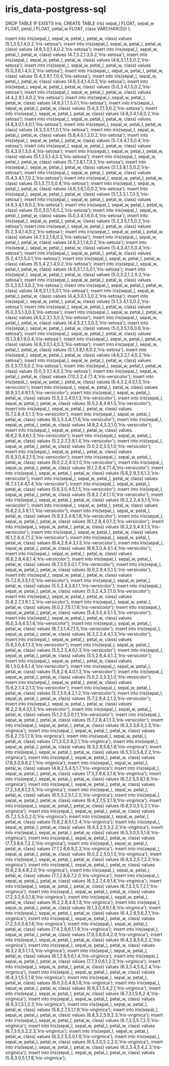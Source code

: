 # iris_data-postgress-sql

DROP TABLE IF EXISTS iris;
CREATE TABLE iris(
  sepal_l FLOAT,
  sepal_w FLOAT,
  petal_l FLOAT,
  petal_w FLOAT,
  class   VARCHAR(20)
);

insert into iris(sepal_l, sepal_w, petal_l, petal_w, class) values (5.1,3.5,1.4,0.2,'Iris-setosa');
insert into iris(sepal_l, sepal_w, petal_l, petal_w, class) values (4.9,3.0,1.4,0.2,'Iris-setosa');
insert into iris(sepal_l, sepal_w, petal_l, petal_w, class) values (4.7,3.2,1.3,0.2,'Iris-setosa');
insert into iris(sepal_l, sepal_w, petal_l, petal_w, class) values (4.6,3.1,1.5,0.2,'Iris-setosa');
insert into iris(sepal_l, sepal_w, petal_l, petal_w, class) values (5.0,3.6,1.4,0.2,'Iris-setosa');
insert into iris(sepal_l, sepal_w, petal_l, petal_w, class) values (5.4,3.9,1.7,0.4,'Iris-setosa');
insert into iris(sepal_l, sepal_w, petal_l, petal_w, class) values (4.6,3.4,1.4,0.3,'Iris-setosa');
insert into iris(sepal_l, sepal_w, petal_l, petal_w, class) values (5.0,3.4,1.5,0.2,'Iris-setosa');
insert into iris(sepal_l, sepal_w, petal_l, petal_w, class) values (4.4,2.9,1.4,0.2,'Iris-setosa');
insert into iris(sepal_l, sepal_w, petal_l, petal_w, class) values (4.9,3.1,1.5,0.1,'Iris-setosa');
insert into iris(sepal_l, sepal_w, petal_l, petal_w, class) values (5.4,3.7,1.5,0.2,'Iris-setosa');
insert into iris(sepal_l, sepal_w, petal_l, petal_w, class) values (4.8,3.4,1.6,0.2,'Iris-setosa');
insert into iris(sepal_l, sepal_w, petal_l, petal_w, class) values (4.8,3.0,1.4,0.1,'Iris-setosa');
insert into iris(sepal_l, sepal_w, petal_l, petal_w, class) values (4.3,3.0,1.1,0.1,'Iris-setosa');
insert into iris(sepal_l, sepal_w, petal_l, petal_w, class) values (5.8,4.0,1.2,0.2,'Iris-setosa');
insert into iris(sepal_l, sepal_w, petal_l, petal_w, class) values (5.7,4.4,1.5,0.4,'Iris-setosa');
insert into iris(sepal_l, sepal_w, petal_l, petal_w, class) values (5.4,3.9,1.3,0.4,'Iris-setosa');
insert into iris(sepal_l, sepal_w, petal_l, petal_w, class) values (5.1,3.5,1.4,0.3,'Iris-setosa');
insert into iris(sepal_l, sepal_w, petal_l, petal_w, class) values (5.7,3.8,1.7,0.3,'Iris-setosa');
insert into iris(sepal_l, sepal_w, petal_l, petal_w, class) values (5.1,3.8,1.5,0.3,'Iris-setosa');
insert into iris(sepal_l, sepal_w, petal_l, petal_w, class) values (5.4,3.4,1.7,0.2,'Iris-setosa');
insert into iris(sepal_l, sepal_w, petal_l, petal_w, class) values (5.1,3.7,1.5,0.4,'Iris-setosa');
insert into iris(sepal_l, sepal_w, petal_l, petal_w, class) values (4.6,3.6,1.0,0.2,'Iris-setosa');
insert into iris(sepal_l, sepal_w, petal_l, petal_w, class) values (5.1,3.3,1.7,0.5,'Iris-setosa');
insert into iris(sepal_l, sepal_w, petal_l, petal_w, class) values (4.8,3.4,1.9,0.2,'Iris-setosa');
insert into iris(sepal_l, sepal_w, petal_l, petal_w, class) values (5.0,3.0,1.6,0.2,'Iris-setosa');
insert into iris(sepal_l, sepal_w, petal_l, petal_w, class) values (5.0,3.4,1.6,0.4,'Iris-setosa');
insert into iris(sepal_l, sepal_w, petal_l, petal_w, class) values (5.2,3.5,1.5,0.2,'Iris-setosa');
insert into iris(sepal_l, sepal_w, petal_l, petal_w, class) values (5.2,3.4,1.4,0.2,'Iris-setosa');
insert into iris(sepal_l, sepal_w, petal_l, petal_w, class) values (4.7,3.2,1.6,0.2,'Iris-setosa');
insert into iris(sepal_l, sepal_w, petal_l, petal_w, class) values (4.8,3.1,1.6,0.2,'Iris-setosa');
insert into iris(sepal_l, sepal_w, petal_l, petal_w, class) values (5.4,3.4,1.5,0.4,'Iris-setosa');
insert into iris(sepal_l, sepal_w, petal_l, petal_w, class) values (5.2,4.1,1.5,0.1,'Iris-setosa');
insert into iris(sepal_l, sepal_w, petal_l, petal_w, class) values (5.5,4.2,1.4,0.2,'Iris-setosa');
insert into iris(sepal_l, sepal_w, petal_l, petal_w, class) values (4.9,3.1,1.5,0.1,'Iris-setosa');
insert into iris(sepal_l, sepal_w, petal_l, petal_w, class) values (5.0,3.2,1.2,0.2,'Iris-setosa');
insert into iris(sepal_l, sepal_w, petal_l, petal_w, class) values (5.5,3.5,1.3,0.2,'Iris-setosa');
insert into iris(sepal_l, sepal_w, petal_l, petal_w, class) values (4.9,3.1,1.5,0.1,'Iris-setosa');
insert into iris(sepal_l, sepal_w, petal_l, petal_w, class) values (4.4,3.0,1.3,0.2,'Iris-setosa');
insert into iris(sepal_l, sepal_w, petal_l, petal_w, class) values (5.1,3.4,1.5,0.2,'Iris-setosa');
insert into iris(sepal_l, sepal_w, petal_l, petal_w, class) values (5.0,3.5,1.3,0.3,'Iris-setosa');
insert into iris(sepal_l, sepal_w, petal_l, petal_w, class) values (4.5,2.3,1.3,0.3,'Iris-setosa');
insert into iris(sepal_l, sepal_w, petal_l, petal_w, class) values (4.4,3.2,1.3,0.2,'Iris-setosa');
insert into iris(sepal_l, sepal_w, petal_l, petal_w, class) values (5.0,3.5,1.6,0.6,'Iris-setosa');
insert into iris(sepal_l, sepal_w, petal_l, petal_w, class) values (5.1,3.8,1.9,0.4,'Iris-setosa');
insert into iris(sepal_l, sepal_w, petal_l, petal_w, class) values (4.8,3.0,1.4,0.3,'Iris-setosa');
insert into iris(sepal_l, sepal_w, petal_l, petal_w, class) values (5.1,3.8,1.6,0.2,'Iris-setosa');
insert into iris(sepal_l, sepal_w, petal_l, petal_w, class) values (4.6,3.2,1.4,0.2,'Iris-setosa');
insert into iris(sepal_l, sepal_w, petal_l, petal_w, class) values (5.3,3.7,1.5,0.2,'Iris-setosa');
insert into iris(sepal_l, sepal_w, petal_l, petal_w, class) values (5.0,3.3,1.4,0.2,'Iris-setosa');
insert into iris(sepal_l, sepal_w, petal_l, petal_w, class) values (7.0,3.2,4.7,1.4,'Iris-versicolor');
insert into iris(sepal_l, sepal_w, petal_l, petal_w, class) values (6.4,3.2,4.5,1.5,'Iris-versicolor');
insert into iris(sepal_l, sepal_w, petal_l, petal_w, class) values (6.9,3.1,4.9,1.5,'Iris-versicolor');
insert into iris(sepal_l, sepal_w, petal_l, petal_w, class) values (5.5,2.3,4.0,1.3,'Iris-versicolor');
insert into iris(sepal_l, sepal_w, petal_l, petal_w, class) values (6.5,2.8,4.6,1.5,'Iris-versicolor');
insert into iris(sepal_l, sepal_w, petal_l, petal_w, class) values (5.7,2.8,4.5,1.3,'Iris-versicolor');
insert into iris(sepal_l, sepal_w, petal_l, petal_w, class) values (6.3,3.3,4.7,1.6,'Iris-versicolor');
insert into iris(sepal_l, sepal_w, petal_l, petal_w, class) values (4.9,2.4,3.3,1.0,'Iris-versicolor');
insert into iris(sepal_l, sepal_w, petal_l, petal_w, class) values (6.6,2.9,4.6,1.3,'Iris-versicolor');
insert into iris(sepal_l, sepal_w, petal_l, petal_w, class) values (5.2,2.7,3.9,1.4,'Iris-versicolor');
insert into iris(sepal_l, sepal_w, petal_l, petal_w, class) values (5.0,2.0,3.5,1.0,'Iris-versicolor');
insert into iris(sepal_l, sepal_w, petal_l, petal_w, class) values (5.9,3.0,4.2,1.5,'Iris-versicolor');
insert into iris(sepal_l, sepal_w, petal_l, petal_w, class) values (6.0,2.2,4.0,1.0,'Iris-versicolor');
insert into iris(sepal_l, sepal_w, petal_l, petal_w, class) values (6.1,2.9,4.7,1.4,'Iris-versicolor');
insert into iris(sepal_l, sepal_w, petal_l, petal_w, class) values (5.6,2.9,3.6,1.3,'Iris-versicolor');
insert into iris(sepal_l, sepal_w, petal_l, petal_w, class) values (6.7,3.1,4.4,1.4,'Iris-versicolor');
insert into iris(sepal_l, sepal_w, petal_l, petal_w, class) values (5.6,3.0,4.5,1.5,'Iris-versicolor');
insert into iris(sepal_l, sepal_w, petal_l, petal_w, class) values (5.8,2.7,4.1,1.0,'Iris-versicolor');
insert into iris(sepal_l, sepal_w, petal_l, petal_w, class) values (6.2,2.2,4.5,1.5,'Iris-versicolor');
insert into iris(sepal_l, sepal_w, petal_l, petal_w, class) values (5.6,2.5,3.9,1.1,'Iris-versicolor');
insert into iris(sepal_l, sepal_w, petal_l, petal_w, class) values (5.9,3.2,4.8,1.8,'Iris-versicolor');
insert into iris(sepal_l, sepal_w, petal_l, petal_w, class) values (6.1,2.8,4.0,1.3,'Iris-versicolor');
insert into iris(sepal_l, sepal_w, petal_l, petal_w, class) values (6.3,2.5,4.9,1.5,'Iris-versicolor');
insert into iris(sepal_l, sepal_w, petal_l, petal_w, class) values (6.1,2.8,4.7,1.2,'Iris-versicolor');
insert into iris(sepal_l, sepal_w, petal_l, petal_w, class) values (6.4,2.9,4.3,1.3,'Iris-versicolor');
insert into iris(sepal_l, sepal_w, petal_l, petal_w, class) values (6.6,3.0,4.4,1.4,'Iris-versicolor');
insert into iris(sepal_l, sepal_w, petal_l, petal_w, class) values (6.8,2.8,4.8,1.4,'Iris-versicolor');
insert into iris(sepal_l, sepal_w, petal_l, petal_w, class) values (6.7,3.0,5.0,1.7,'Iris-versicolor');
insert into iris(sepal_l, sepal_w, petal_l, petal_w, class) values (6.0,2.9,4.5,1.5,'Iris-versicolor');
insert into iris(sepal_l, sepal_w, petal_l, petal_w, class) values (5.7,2.6,3.5,1.0,'Iris-versicolor');
insert into iris(sepal_l, sepal_w, petal_l, petal_w, class) values (5.5,2.4,3.8,1.1,'Iris-versicolor');
insert into iris(sepal_l, sepal_w, petal_l, petal_w, class) values (5.5,2.4,3.7,1.0,'Iris-versicolor');
insert into iris(sepal_l, sepal_w, petal_l, petal_w, class) values (5.8,2.7,3.9,1.2,'Iris-versicolor');
insert into iris(sepal_l, sepal_w, petal_l, petal_w, class) values (6.0,2.7,5.1,1.6,'Iris-versicolor');
insert into iris(sepal_l, sepal_w, petal_l, petal_w, class) values (5.4,3.0,4.5,1.5,'Iris-versicolor');
insert into iris(sepal_l, sepal_w, petal_l, petal_w, class) values (6.0,3.4,4.5,1.6,'Iris-versicolor');
insert into iris(sepal_l, sepal_w, petal_l, petal_w, class) values (6.7,3.1,4.7,1.5,'Iris-versicolor');
insert into iris(sepal_l, sepal_w, petal_l, petal_w, class) values (6.3,2.3,4.4,1.3,'Iris-versicolor');
insert into iris(sepal_l, sepal_w, petal_l, petal_w, class) values (5.6,3.0,4.1,1.3,'Iris-versicolor');
insert into iris(sepal_l, sepal_w, petal_l, petal_w, class) values (5.5,2.5,4.0,1.3,'Iris-versicolor');
insert into iris(sepal_l, sepal_w, petal_l, petal_w, class) values (5.5,2.6,4.4,1.2,'Iris-versicolor');
insert into iris(sepal_l, sepal_w, petal_l, petal_w, class) values (6.1,3.0,4.6,1.4,'Iris-versicolor');
insert into iris(sepal_l, sepal_w, petal_l, petal_w, class) values (5.8,2.6,4.0,1.2,'Iris-versicolor');
insert into iris(sepal_l, sepal_w, petal_l, petal_w, class) values (5.0,2.3,3.3,1.0,'Iris-versicolor');
insert into iris(sepal_l, sepal_w, petal_l, petal_w, class) values (5.6,2.7,4.2,1.3,'Iris-versicolor');
insert into iris(sepal_l, sepal_w, petal_l, petal_w, class) values (5.7,3.0,4.2,1.2,'Iris-versicolor');
insert into iris(sepal_l, sepal_w, petal_l, petal_w, class) values (5.7,2.9,4.2,1.3,'Iris-versicolor');
insert into iris(sepal_l, sepal_w, petal_l, petal_w, class) values (6.2,2.9,4.3,1.3,'Iris-versicolor');
insert into iris(sepal_l, sepal_w, petal_l, petal_w, class) values (5.1,2.5,3.0,1.1,'Iris-versicolor');
insert into iris(sepal_l, sepal_w, petal_l, petal_w, class) values (5.7,2.8,4.1,1.3,'Iris-versicolor');
insert into iris(sepal_l, sepal_w, petal_l, petal_w, class) values (6.3,3.3,6.0,2.5,'Iris-virginica');
insert into iris(sepal_l, sepal_w, petal_l, petal_w, class) values (5.8,2.7,5.1,1.9,'Iris-virginica');
insert into iris(sepal_l, sepal_w, petal_l, petal_w, class) values (7.1,3.0,5.9,2.1,'Iris-virginica');
insert into iris(sepal_l, sepal_w, petal_l, petal_w, class) values (6.3,2.9,5.6,1.8,'Iris-virginica');
insert into iris(sepal_l, sepal_w, petal_l, petal_w, class) values (6.5,3.0,5.8,2.2,'Iris-virginica');
insert into iris(sepal_l, sepal_w, petal_l, petal_w, class) values (7.6,3.0,6.6,2.1,'Iris-virginica');
insert into iris(sepal_l, sepal_w, petal_l, petal_w, class) values (4.9,2.5,4.5,1.7,'Iris-virginica');
insert into iris(sepal_l, sepal_w, petal_l, petal_w, class) values (7.3,2.9,6.3,1.8,'Iris-virginica');
insert into iris(sepal_l, sepal_w, petal_l, petal_w, class) values (6.7,2.5,5.8,1.8,'Iris-virginica');
insert into iris(sepal_l, sepal_w, petal_l, petal_w, class) values (7.2,3.6,6.1,2.5,'Iris-virginica');
insert into iris(sepal_l, sepal_w, petal_l, petal_w, class) values (6.5,3.2,5.1,2.0,'Iris-virginica');
insert into iris(sepal_l, sepal_w, petal_l, petal_w, class) values (6.4,2.7,5.3,1.9,'Iris-virginica');
insert into iris(sepal_l, sepal_w, petal_l, petal_w, class) values (6.8,3.0,5.5,2.1,'Iris-virginica');
insert into iris(sepal_l, sepal_w, petal_l, petal_w, class) values (5.7,2.5,5.0,2.0,'Iris-virginica');
insert into iris(sepal_l, sepal_w, petal_l, petal_w, class) values (5.8,2.8,5.1,2.4,'Iris-virginica');
insert into iris(sepal_l, sepal_w, petal_l, petal_w, class) values (6.4,3.2,5.3,2.3,'Iris-virginica');
insert into iris(sepal_l, sepal_w, petal_l, petal_w, class) values (6.5,3.0,5.5,1.8,'Iris-virginica');
insert into iris(sepal_l, sepal_w, petal_l, petal_w, class) values (7.7,3.8,6.7,2.2,'Iris-virginica');
insert into iris(sepal_l, sepal_w, petal_l, petal_w, class) values (7.7,2.6,6.9,2.3,'Iris-virginica');
insert into iris(sepal_l, sepal_w, petal_l, petal_w, class) values (6.0,2.2,5.0,1.5,'Iris-virginica');
insert into iris(sepal_l, sepal_w, petal_l, petal_w, class) values (6.9,3.2,5.7,2.3,'Iris-virginica');
insert into iris(sepal_l, sepal_w, petal_l, petal_w, class) values (5.6,2.8,4.9,2.0,'Iris-virginica');
insert into iris(sepal_l, sepal_w, petal_l, petal_w, class) values (7.7,2.8,6.7,2.0,'Iris-virginica');
insert into iris(sepal_l, sepal_w, petal_l, petal_w, class) values (6.3,2.7,4.9,1.8,'Iris-virginica');
insert into iris(sepal_l, sepal_w, petal_l, petal_w, class) values (6.7,3.3,5.7,2.1,'Iris-virginica');
insert into iris(sepal_l, sepal_w, petal_l, petal_w, class) values (7.2,3.2,6.0,1.8,'Iris-virginica');
insert into iris(sepal_l, sepal_w, petal_l, petal_w, class) values (6.2,2.8,4.8,1.8,'Iris-virginica');
insert into iris(sepal_l, sepal_w, petal_l, petal_w, class) values (6.1,3.0,4.9,1.8,'Iris-virginica');
insert into iris(sepal_l, sepal_w, petal_l, petal_w, class) values (6.4,2.8,5.6,2.1,'Iris-virginica');
insert into iris(sepal_l, sepal_w, petal_l, petal_w, class) values (7.2,3.0,5.8,1.6,'Iris-virginica');
insert into iris(sepal_l, sepal_w, petal_l, petal_w, class) values (7.4,2.8,6.1,1.9,'Iris-virginica');
insert into iris(sepal_l, sepal_w, petal_l, petal_w, class) values (7.9,3.8,6.4,2.0,'Iris-virginica');
insert into iris(sepal_l, sepal_w, petal_l, petal_w, class) values (6.4,2.8,5.6,2.2,'Iris-virginica');
insert into iris(sepal_l, sepal_w, petal_l, petal_w, class) values (6.3,2.8,5.1,1.5,'Iris-virginica');
insert into iris(sepal_l, sepal_w, petal_l, petal_w, class) values (6.1,2.6,5.6,1.4,'Iris-virginica');
insert into iris(sepal_l, sepal_w, petal_l, petal_w, class) values (7.7,3.0,6.1,2.3,'Iris-virginica');
insert into iris(sepal_l, sepal_w, petal_l, petal_w, class) values (6.3,3.4,5.6,2.4,'Iris-virginica');
insert into iris(sepal_l, sepal_w, petal_l, petal_w, class) values (6.4,3.1,5.5,1.8,'Iris-virginica');
insert into iris(sepal_l, sepal_w, petal_l, petal_w, class) values (6.0,3.0,4.8,1.8,'Iris-virginica');
insert into iris(sepal_l, sepal_w, petal_l, petal_w, class) values (6.9,3.1,5.4,2.1,'Iris-virginica');
insert into iris(sepal_l, sepal_w, petal_l, petal_w, class) values (6.7,3.1,5.6,2.4,'Iris-virginica');
insert into iris(sepal_l, sepal_w, petal_l, petal_w, class) values (6.9,3.1,5.1,2.3,'Iris-virginica');
insert into iris(sepal_l, sepal_w, petal_l, petal_w, class) values (5.8,2.7,5.1,1.9,'Iris-virginica');
insert into iris(sepal_l, sepal_w, petal_l, petal_w, class) values (6.8,3.2,5.9,2.3,'Iris-virginica');
insert into iris(sepal_l, sepal_w, petal_l, petal_w, class) values (6.7,3.3,5.7,2.5,'Iris-virginica');
insert into iris(sepal_l, sepal_w, petal_l, petal_w, class) values (6.7,3.0,5.2,2.3,'Iris-virginica');
insert into iris(sepal_l, sepal_w, petal_l, petal_w, class) values (6.3,2.5,5.0,1.9,'Iris-virginica');
insert into iris(sepal_l, sepal_w, petal_l, petal_w, class) values (6.5,3.0,5.2,2.0,'Iris-virginica');
insert into iris(sepal_l, sepal_w, petal_l, petal_w, class) values (6.2,3.4,5.4,2.3,'Iris-virginica');
insert into iris(sepal_l, sepal_w, petal_l, petal_w, class) values (5.9,3.0,5.1,1.8,'Iris-virginica');
